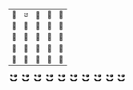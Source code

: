 <table>
  <tr>
    <td align="center" width="2px" height="2px">🐳</td>
    <td align="center"><img src="/20x20.png" width="10px" /></td>
    <td align="center" id="dfs" style="padding: unset">🐳</td>
    <td align="center">🐳</td>
    <td align="center">🐳</td>
  </tr>
  <tr>
    <td align="center">🐳</td>
    <td align="center">🐳</td>
    <td align="center">🐳</td>
    <td align="center">🐳</td>
    <td align="center">🐳</td>
  </tr>
    <tr>
    <td align="center">🐳</td>
    <td align="center">🐳</td>
    <td align="center">🐳</td>
    <td align="center">🐳</td>
    <td align="center">🐳</td>
  </tr>
    <tr>
    <td align="center">🐳</td>
    <td align="center">🐳</td>
    <td align="center">🐳</td>
    <td align="center">🐳</td>
    <td align="center">🐳</td>
  </tr>
    <tr>
    <td align="center">🐳</td>
    <td align="center">🐳</td>
    <td align="center">🐳</td>
    <td align="center">🐳</td>
    <td align="center">🐳</td>
  </tr>
</table>

<div>
  <img src="/20x20.png" />
  <img src="/20x20.png" />
  <img src="/20x20.png" />
  <img src="/20x20.png" />
  <img src="/20x20.png" />
  <img src="/20x20.png" />
  <img src="/20x20.png" />
  <img src="/20x20.png" />
  <img src="/20x20.png" />
  <img src="/20x20.png" />
</div>